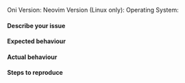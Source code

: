 <!-- Want this issue prioritized? Please consider supporting the project and becoming an insider!
👉  https://www.onivim.io/Insiders -->

Oni Version:
Neovim Version (Linux only):
Operating System:

#### Describe your issue

#### Expected behaviour

#### Actual behaviour

#### Steps to reproduce
